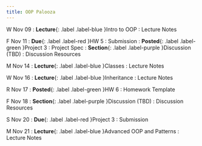 ```yaml
---
title: OOP Palooza
---
```


W Nov 09
: **Lecture**{: .label .label-blue }Intro to OOP
  : Lecture Notes

F Nov 11
: **Due**{: .label .label-red }HW 5
  : Submission
: **Posted**{: .label .label-green }Project 3
  : Project Spec
: **Section**{: .label .label-purple }Discussion (TBD)
  : Discussion Resources

M Nov 14
: **Lecture**{: .label .label-blue }Classes
  : Lecture Notes

W Nov 16
: **Lecture**{: .label .label-blue }Inheritance
  : Lecture Notes

R Nov 17
: **Posted**{: .label .label-green }HW 6
  : Homework Template

F Nov 18
: **Section**{: .label .label-purple }Discussion (TBD)
  : Discussion Resources

S Nov 20
: **Due**{: .label .label-red }Project 3
  : Submission

M Nov 21
: **Lecture**{: .label .label-blue }Advanced OOP and Patterns
  : Lecture Notes
